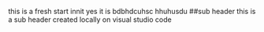 this is a fresh start innit
yes it is
bdbhdcuhsc hhuhusdu
##sub header
this is a sub header
created locally
on visual studio code